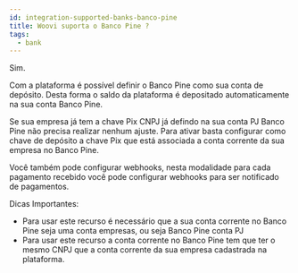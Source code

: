 ```yaml
---
id: integration-supported-banks-banco-pine
title: Woovi suporta o Banco Pine ?
tags:
  - bank
---
```


Sim.

Com a plataforma é possível definir o Banco Pine como sua conta de depósito. Desta forma o saldo da plataforma é depositado automaticamente na sua conta Banco Pine.

Se sua empresa já tem a chave Pix CNPJ já defindo na sua conta PJ Banco Pine não precisa realizar nenhum ajuste. Para ativar basta configurar como chave de depósito a chave Pix que está associada a conta corrente da sua empresa no Banco Pine.

Você também pode configurar webhooks, nesta modalidade para cada pagamento recebido você pode configurar webhooks para ser notificado de pagamentos.

Dicas Importantes:

- Para usar este recurso é necessário que a sua conta corrente no Banco Pine seja uma conta empresas, ou seja Banco Pine conta PJ
- Para usar este recurso a conta corrente no Banco Pine tem que ter o mesmo CNPJ que a conta corrente da sua empresa cadastrada na plataforma.
